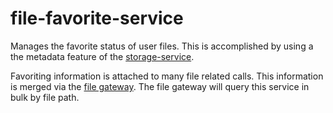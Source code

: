 # file-favorite-service

Manages the favorite status of user files. This is accomplished by using a the metadata feature of the 
[storage-service](../storage-service).

Favoriting information is attached to many file related calls. This information is merged via the 
[file gateway](../file-gateway-service). The file gateway will query this service in bulk by file path.
